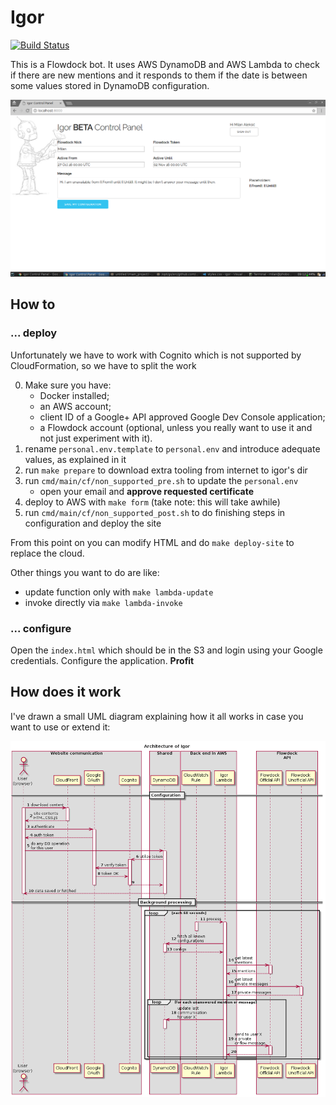 # Igor

[![Build Status](https://semaphoreci.com/api/v1/milanaleksic/igor/branches/master/badge.svg)](https://semaphoreci.com/milanaleksic/igor)

This is a Flowdock bot. It uses AWS DynamoDB and AWS Lambda to check 
if there are new mentions and it responds to them if the date is between some
values stored in DynamoDB configuration.

![Control panel screenshot](docs/login_screen.png "Control panel screenshot")

## How to

### ... deploy

Unfortunately we have to work with Cognito which is not supported by CloudFormation,
so we have to split the work 

0. Make sure you have:
    - Docker installed;
    - an AWS account;
    - client ID of a Google+ API approved Google Dev Console application;
    - a Flowdock account (optional, unless you really want to use it and not just experiment with it).
1. rename `personal.env.template` to `personal.env` and introduce adequate values, as explained in it
2. run `make prepare` to download extra tooling from internet to igor's dir
3. run `cmd/main/cf/non_supported_pre.sh` to update the `personal.env`
    - open your email and **approve requested certificate**
4. deploy to AWS with `make form` (take note: this will take awhile)
5. run `cmd/main/cf/non_supported_post.sh` to do finishing steps in configuration and deploy the site

From this point on you can modify HTML and do `make deploy-site` to replace the cloud.

Other things you want to do are like:
- update function only with `make lambda-update`
- invoke directly via `make lambda-invoke`

### ... configure

Open the `index.html` which should be in the S3 and login using your Google credentials. Configure the application. **Profit**

## How does it work

I've drawn a small UML diagram explaining how it all works in case you want to use or extend it:

![UML flow](docs/igor_sequence.png "UML flow")